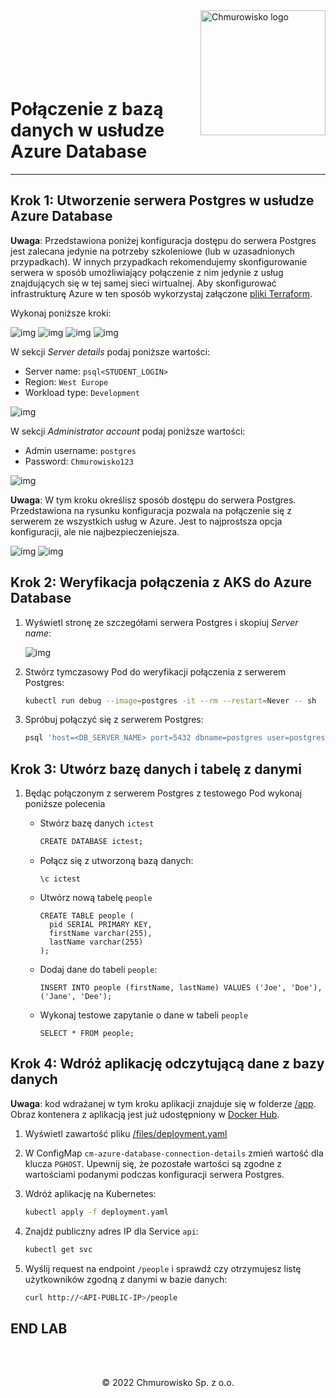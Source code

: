 <img src="../../../img/logo.png" alt="Chmurowisko logo" width="200" align="right">
<br><br>
<br><br>
<br><br>

# Połączenie z bazą danych w usłudze Azure Database

---

## Krok 1: Utworzenie serwera Postgres w usłudze Azure Database

**Uwaga**: Przedstawiona poniżej konfiguracja dostępu do serwera Postgres jest zalecana jedynie na potrzeby szkoleniowe (lub w uzasadnionych przypadkach). W innych przypadkach rekomendujemy skonfigurowanie serwera w sposób umożliwiający połączenie z nim jedynie z usług znajdujących się w tej samej sieci wirtualnej. Aby skonfigurować infrastrukturę Azure w ten sposób wykorzystaj załączone [pliki Terraform](./terraform).

Wykonaj poniższe kroki:

![img](./img/01-create.png)
![img](./img/02-find-postgres.png)
![img](./img/03-click-create.png)
![img](./img/04-choose-flexible-server.png)

W sekcji _Server details_ podaj poniższe wartości:

  - Server name: `psql<STUDENT_LOGIN>`
  - Region: `West Europe`
  - Workload type: `Development`

![img](./img/05-server-details.png)

W sekcji _Administrator account_ podaj poniższe wartości:

  - Admin username: `postgres`
  - Password: `Chmurowisko123`

![img](./img/06-admin-details.png)

**Uwaga**: W tym kroku określisz sposób dostępu do serwera Postgres. Przedstawiona na rysunku konfiguracja pozwala na połączenie się z serwerem ze wszystkich usług w Azure. Jest to najprostsza opcja konfiguracji, ale nie najbezpieczeniejsza.

![img](./img/07-networking-details.png)
![img](./img/08-create-database.png)

## Krok 2: Weryfikacja połączenia z AKS do Azure Database

1. Wyświetl stronę ze szczegółami serwera Postgres i skopiuj _Server name_:

    ![img](./img/09-database-hostname.png)

1. Stwórz tymczasowy Pod do weryfikacji połączenia z serwerem Postgres:

    ```bash
    kubectl run debug --image=postgres -it --rm --restart=Never -- sh
    ```

1. Spróbuj połączyć się z serwerem Postgres:

    ```bash
    psql 'host=<DB_SERVER_NAME> port=5432 dbname=postgres user=postgres sslmode=require password=Chmurowisko123'
    ```

## Krok 3: Utwórz bazę danych i tabelę z danymi

1. Będąc połączonym z serwerem Postgres z testowego Pod wykonaj poniższe polecenia

    - Stwórz bazę danych `ictest`

        ```bash
        CREATE DATABASE ictest;
        ```

    - Połącz się z utworzoną bazą danych:

        ```
        \c ictest
        ```

    - Utwórz nową tabelę `people`

        ```
        CREATE TABLE people (
          pid SERIAL PRIMARY KEY,
          firstName varchar(255),
          lastName varchar(255)
        );
        ```

    - Dodaj dane do tabeli `people`:

        ```
        INSERT INTO people (firstName, lastName) VALUES ('Joe', 'Doe'), ('Jane', 'Dee');
        ```

    - Wykonaj testowe zapytanie o dane w tabeli `people`

        ```
        SELECT * FROM people;
        ```

## Krok 4: Wdróż aplikację odczytującą dane z bazy danych

**Uwaga**: kod wdrażanej w tym kroku aplikacji znajduje się w folderze [/app](./app). Obraz kontenera z aplikacją jest już udostępniony w [Docker Hub](https://hub.docker.com/repository/docker/macborowy/azure-database-psql).

1. Wyświetl zawartość pliku [/files/deployment.yaml](./files/deployment.yaml)
1. W ConfigMap `cm-azure-database-connection-details` zmień wartość dla klucza `PGHOST`. Upewnij się, że pozostałe wartości są zgodne z wartościami podanymi podczas konfiguracji serwera Postgres.
1. Wdróż aplikację na Kubernetes:

    ```bash
    kubectl apply -f deployment.yaml
    ```

1. Znajdź publiczny adres IP dla Service `api`:

    ```bash
    kubectl get svc
    ```

1. Wyślij request na endpoint `/people` i sprawdź czy otrzymujesz listę użytkowników zgodną z danymi w bazie danych:

    ```bash
    curl http://<API-PUBLIC-IP>/people
    ```

## END LAB

<br><br>

<center><p>&copy; 2022 Chmurowisko Sp. z o.o.<p></center>
